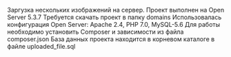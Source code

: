 Заргузка нескольких изображений на сервер.
Проект выполнен на Open Server 5.3.7 Требуется скачать проект в папку domains Использовалась конфигурация Open Server: Apache 2.4, PHP 7.0, MySQL-5.6 Для работы необходимо установить Composer и зависимости из файла composer.json База данных проекта находится в корневом каталоге в файле uploaded_file.sql 
